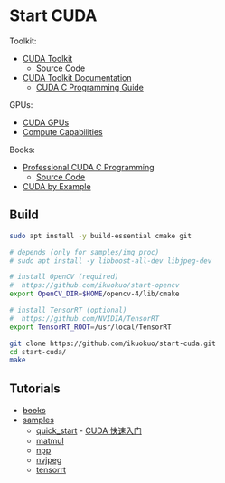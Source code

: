 # Start CUDA

Toolkit:

- [CUDA Toolkit](https://developer.nvidia.com/cuda-toolkit)
  - [Source Code](http://http.download.nvidia.com/cuda-toolkit/)
- [CUDA Toolkit Documentation](http://docs.nvidia.com/cuda/)
  - [CUDA C Programming Guide](http://docs.nvidia.com/cuda/cuda-c-programming-guide/index.html)

GPUs:

- [CUDA GPUs](https://developer.nvidia.com/cuda-gpus)
- [Compute Capabilities](https://docs.nvidia.com/cuda/cuda-c-programming-guide/index.html#compute-capabilities)

Books:

- [Professional CUDA C Programming](http://www.hds.bme.hu/~fhegedus/C++/Professional%20CUDA%20C%20Programming.pdf)
  - [Source Code](https://github.com/deeperlearning/professional-cuda-c-programming)
- [CUDA by Example](http://developer.download.nvidia.com/books/cuda-by-example/cuda-by-example-sample.pdf)

## Build

```bash
sudo apt install -y build-essential cmake git

# depends (only for samples/img_proc)
# sudo apt install -y libboost-all-dev libjpeg-dev

# install OpenCV (required)
#  https://github.com/ikuokuo/start-opencv
export OpenCV_DIR=$HOME/opencv-4/lib/cmake

# install TensorRT (optional)
#  https://github.com/NVIDIA/TensorRT
export TensorRT_ROOT=/usr/local/TensorRT

git clone https://github.com/ikuokuo/start-cuda.git
cd start-cuda/
make
```

## Tutorials

- <s>[books](/books)</s>
- [samples](/samples)
  - [quick_start](/samples/quick_start) - [CUDA 快速入门](docs/samples/quick_start.md)
  - [matmul](/samples/matmul)
  - [npp](/samples/npp)
  - [nvjpeg](/samples/nvjpeg)
  - [tensorrt](/samples/tensorrt)
